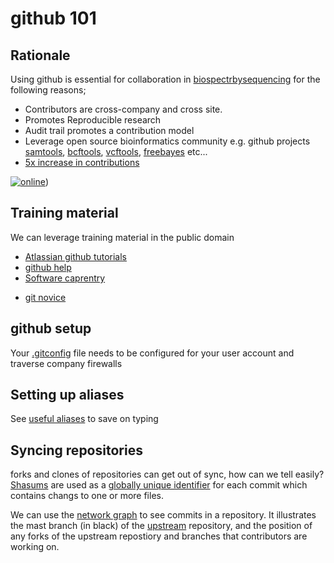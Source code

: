 github 101
==========

## Rationale

Using github is essential for collaboration in [biospectrbysequencing](https://github.com/biospectrabysequencing) 
for the following reasons;

* Contributors are cross-company and cross site.
* Promotes Reproducible research
* Audit trail promotes a contribution model
* Leverage open source bioinformatics community e.g. github projects [samtools](https://github.com/samtools/samtools), [bcftools](https://github.com/samtools/bcftools), [vcftools](https://github.com/vcftools/vcftools), [freebayes](https://github.com/ekg/freebayes) etc...
* [5x increase in contributions](https://www.youtube.com/watch?v=U8GBXvdmHT4&t=47m00s)

[![online](http://img.youtube.com/vi/U8GBXvdmHT4/0.jpg)](https://www.youtube.com/watch?v=U8GBXvdmHT4&t=47m00s))


## Training material

We can leverage training material in the public domain

* [Atlassian github tutorials](https://www.atlassian.com/git/tutorials)
* [github help](https://help.github.com)
* [Software caprentry](https://software-carpentry.org)
 + [git novice](https://github.com/swcarpentry/git-novice)


## github setup

Your [.gitconfig](gitconfig.md) file needs to be configured for your user account and traverse company firewalls 

## Setting up aliases
 
See [useful aliases](userful_aliases.md) to save on typing


## Syncing repositories

forks and clones of repositories can get out of sync, how can we tell easily?
[Shasums](https://en.wikipedia.org/wiki/Sha1sum) are used as a [globally unique identifier](https://en.wikipedia.org/wiki/Globally_unique_identifier)
for each commit which contains changs to one or more files.

We can use the [network graph](https://github.com/biospectrabysequencing/BBS_Meeting_2015/network) to see commits in a repository. It illustrates
the mast branch (in black) of the [upstream]() repository, and the position of any forks of the upstream repostiory  and branches that contributors are working on.
